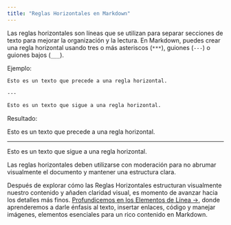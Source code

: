 ```yaml
---
title: "Reglas Horizontales en Markdown"
---
```


Las reglas horizontales son líneas que se utilizan para separar secciones de texto para mejorar la organización y la lectura. En Markdown, puedes crear una regla horizontal usando tres o más asteriscos (`***`), guiones (`---`) o guiones bajos (`___`).

Ejemplo:

```markdown
Esto es un texto que precede a una regla horizontal.

---

Esto es un texto que sigue a una regla horizontal.
```

Resultado:

Esto es un texto que precede a una regla horizontal.

---

Esto es un texto que sigue a una regla horizontal.

Las reglas horizontales deben utilizarse con moderación para no abrumar visualmente el documento y mantener una estructura clara.



Después de explorar cómo las Reglas Horizontales estructuran visualmente nuestro contenido y añaden claridad visual, es momento de avanzar hacia los detalles más finos. [Profundicemos en los Elementos de Línea →](../../elementos-de-linea/), donde aprenderemos a darle énfasis al texto, insertar enlaces, código y manejar imágenes, elementos esenciales para un rico contenido en Markdown.
